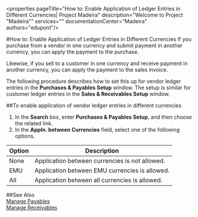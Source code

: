 <properties
                pageTitle="How to: Enable Application of Ledger Entries in Different Currencies| Project Madeira" 
                description="Welcome to Project "Madeira"" 
                services="" 
                documentationCenter="Madeira"
                authors="edupont"/>
                
#How to: Enable Application of Ledger Entries in Different Currencies
If you purchase from a vendor in one currency and submit payment in another currency, you can apply the payment to the purchase.

Likewise, if you sell to a customer in one currency and receive payment in another currency, you can apply the payment to the sales invoice.

The following procedure describes how to set this up for vendor ledger entries in the **Purchases & Payables Setup** window. The setup is similar for customer ledger entries in the **Sales & Receivables Setup** window.

##To enable application of vendor ledger entries in different currencies
1. In the **Search** box, enter **Purchases & Payables Setup**, and then choose the related link.
2. In the **Appln. between Currencies** field, select one of the following options.

|Option|Description|
|------|-----------|
|None|Application between currencies is not allowed.|
|EMU|Application between EMU currencies is allowed.|
|All|Application between all currencies is allowed.

##See Also  
[Manage Payables](payables-manage-payables.md)  
[Manage Receivables](receivables-manage-receivables.md)